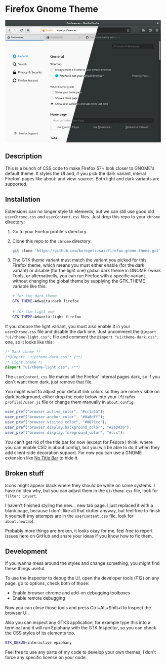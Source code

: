 # Firefox Gnome Theme

![Screenshot of the theme](screenshot.png)

## Description

This is a bunch of CSS code to make Firefox 57+ look closer to GNOME's default
theme. It styles the UI and, if you pick the dark variant, interal Firefox'
pages like about: and view-source:. Both light and dark variants are supported.

## Installation

Extensions can no longer style UI elements, but we can still use good old
`userChrome.css` and `userContent.css` files. Just drop this repo to your
`chrome` directory:

1. Go to your Firefox profile's directory.
2. Clone this repo to the `chrome` directory:

	```sh
	git clone 'https://github.com/kurogetsusai/firefox-gnome-theme.git' chrome
	```

3. The GTK theme variant must match the variant you picked for this Firefox
theme, which means you must either enable (for the dark variant) or disable (for
the light one) global dark theme in GNOME Tweak Tools, or alternativelly, you
can run Firefox with a specific variant without changing the global theme by
supplying the GTK_THEME variable like this:

	```sh
	# for the dark theme
	GTK_THEME=Adwaita:dark firefox

	# for the light one
	GTK_THEME=Adwaita:light firefox
	```

If you choose the light variant, you must also enable it in your
`userChrome.css` file and disable the dark one. Just uncomment the
`@import "ui/theme-light.css";` file and comment the
`@import "ui/theme-dark.css";` one, so it looks like this:

```css
/* Dark theme */
/*@import "ui/theme-dark.css"; /**/
/* Light theme */
@import "ui/theme-light.css"; /**/
```

The `userContent.css` file makes all the Firefox' internal pages dark, so if you
don't want them dark, just remove that file.

You might want to adjust your default link colors so they are more visible on
dark background, either drop the code below into your
`(firefox profile)/user.js` file or change them manually in `about:config`.

```js
user_pref("browser.active_color", "#cc1a1a");
user_pref("browser.anchor_color", "#0a8dff");
user_pref("browser.visited_color", "#0871cc");
user_pref("browser.display.background_color", "#2e3436");
user_pref("browser.display.foreground_color", "#ccc");
```

You can't get rid of the title bar for now (except for Fedora I think, where you
can enable CSD in about:config), but you will be able to do it when they add
client-side decoration support. For now you can use a GNOME extension like
[No Title Bar](https://extensions.gnome.org/extension/1267/no-title-bar/) to
hide it.

## Broken stuff

Icons might appear black where they should be white on some systems. I have no
idea why, but you can adjust them in the `ui/theme.css` file, look for
`filter: invert`.

I haven't finished styling the new... new tab page. I just replaced it with a
blank page, because I don't like all that clutter anyway, but feel free to
finish it yourself (my attempts are in the `userContent.css` file, look for
`about:newtab`).

Probably more things are broken, it looks okay for me, feel free to report
issues here on GitHub and share your ideas if you know how to fix them.

## Development

If you wanna mess around the styles and change something, you might find these
things useful.

To use the Inspector to debug the UI, open the developer tools (F12) on any
page, go to options, check both of those:

- Enable browser chrome and add-on debugging toolboxes
- Enable remote debugging

Now you can close those tools and press Ctrl+Alt+Shift+I to Inspect the browser
UI.

Also you can inspect any GTK3 application, for example type this into a terminal
and it will run Epiphany with the GTK Inspector, so you can check the CSS styles
of its elements too.

```sh
GTK_DEBUG=interactive epiphany
```

Feel free to use any parts of my code to develop your own themes, I don't force
any specific license on your code.
